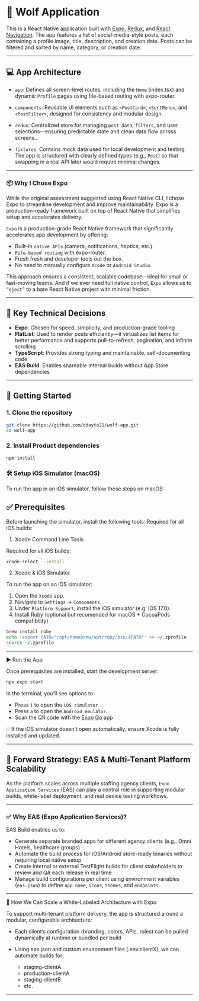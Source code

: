 # 🐺 Wolf Application

This is a React Native application built with [Expo](https://expo.dev), [Redux](https://redux.js.org/), and [React Navigation](https://reactnavigation.org/). The app features a list of social-media-style posts, each containing a profile image, title, description, and creation date. Posts can be filtered and sorted by name, category, or creation date.

---

## 💻 App Architecture

- `app`: Defines all screen-level routes, including the `Home` (index.tsx) and dynamic `Profile` pages using file-based routing with expo-router.

- `components`: Reusable UI elements such as `<PostCard>`, `<SortMenu>`, and `<PostFilter>`, designed for consistency and modular design.

- `redux`: Centralized store for managing `post data`, `filters`, and user selections—ensuring predictable state and clean data flow across screens..

- `fixtures`: Contains mock data used for local development and testing. The app is structured with clearly defined types (e.g., `Post`) so that swapping in a real API later would require minimal changes.

---

### 📦 Why I Chose Expo

While the original assessment suggested using React Native CLI, I chose Expo to streamline development and improve maintainability. Expo is a production-ready framework built on top of React Native that simplifies setup and accelerates delivery.

`Expo` is a production-grade React Native framework that significantly accelerates app development by offering:

- Built-in `native APIs` (camera, notifications, haptics, etc.).
- `File-based routing` with expo-router.
- Fresh fresh and developer tools out the box.
- No need to manually configure `Xcode` or `Android Studio`.

This approach ensures a consistent, scalable codebase—ideal for small or fast-moving teams. And if we ever need full native control, `Expo` allows us to `“eject”` to a bare React Native project with minimal friction.

---

## 🧠 Key Technical Decisions

- **Expo**: Chosen for speed, simplicity, and production-grade tooling
- **FlatList**: Used to render posts efficiently—it virtualizes list items for better performance and supports pull-to-refresh, pagination, and infinite scrolling
- **TypeScript**: Provides strong typing and maintainable, self-documenting code
- **EAS Build**: Enables shareable internal builds without App Store dependencies

---

## 🚀 Getting Started

### 1. Clone the repository

```bash
git clone https://github.com/ddayto21/wolf-app.git
cd wolf-app
```

### 2. Install Product dependencies

```bash
npm install
```

### 🛠 Setup iOS Simulator (macOS)

To run the app in an iOS simulator, follow these steps on macOS:

## ✅ Prerequisites

Before launching the simulator, install the following tools:
Required for all iOS builds:

1. Xcode Command Line Tools

Required for all iOS builds:

```bash
xcode-select --install
```

2. Xcode & iOS Simulator

To run the app on an iOS simulator:

1. Open the `Xcode` app.
2. Navigate to `Settings` → `Components`.
3. Under `Platform Support`, install the iOS simulator (e.g. iOS 17.0).
4. Install Ruby (optional but recomended for macOS + CocoaPods compatibility)

```bash
brew install ruby
echo 'export PATH="/opt/homebrew/opt/ruby/bin:$PATH"' >> ~/.zprofile
source ~/.zprofile
```

---

▶️ Run the App

Once prerequisites are installed, start the development server:

```bash
npx expo start
```

In the terminal, you’ll see options to:

- Press `i` to open the `iOS simulator`
- Press `a` to open the `Android emulator`.
- Scan the QR code with the [Expo Go](https://expo.dev/go) app

💡 If the iOS simulator doesn’t open automatically, ensure Xcode is fully installed and updated.

---

## 🚀 Forward Strategy: EAS & Multi-Tenant Platform Scalability

As the platform scales across multiple staffing agency clients, `Expo Application Services` (EAS) can play a central role in supporting modular builds, white-label deployment, and real device testing workflows.

---

### ✅ Why EAS (Expo Application Services)?

EAS Build enables us to:

- Generate separate branded apps for different agency clients (e.g., Omni Hotels, healthcare groups)
- Automate the build process for iOS/Android store-ready binaries without requiring local native setup
- Create internal or external TestFlight builds for client stakeholders to review and QA each release in real time
- Manage build configurations per client using environment variables (`eas.json`) to define `app name`, `icons`, `themes`, and `endpoints`.

---

🔧 How We Can Scale a White-Labeled Architecture with Expo

To support multi-tenant platform delivery, the app is structured around a modular, configurable architecture:

- Each client’s configuration (branding, colors, APIs, roles) can be pulled dynamically at runtime or bundled per build

- Using eas.json and custom environment files (.env.clientX), we can automate builds for:
  - staging-clientA
  - production-clientA
  - staging-clientB
  - etc.

---
